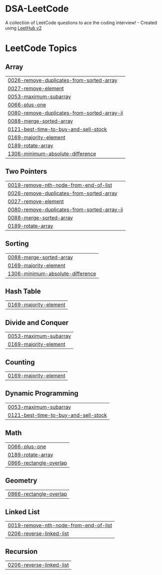# DSA-LeetCode
A collection of LeetCode questions to ace the coding interview! - Created using [LeetHub v2](https://github.com/arunbhardwaj/LeetHub-2.0)

<!---LeetCode Topics Start-->
# LeetCode Topics
## Array
|  |
| ------- |
| [0026-remove-duplicates-from-sorted-array](https://github.com/Dheenadayalan-Dhanapal/DSA-LeetCode/tree/master/0026-remove-duplicates-from-sorted-array) |
| [0027-remove-element](https://github.com/Dheenadayalan-Dhanapal/DSA-LeetCode/tree/master/0027-remove-element) |
| [0053-maximum-subarray](https://github.com/Dheenadayalan-Dhanapal/DSA-LeetCode/tree/master/0053-maximum-subarray) |
| [0066-plus-one](https://github.com/Dheenadayalan-Dhanapal/DSA-LeetCode/tree/master/0066-plus-one) |
| [0080-remove-duplicates-from-sorted-array-ii](https://github.com/Dheenadayalan-Dhanapal/DSA-LeetCode/tree/master/0080-remove-duplicates-from-sorted-array-ii) |
| [0088-merge-sorted-array](https://github.com/Dheenadayalan-Dhanapal/DSA-LeetCode/tree/master/0088-merge-sorted-array) |
| [0121-best-time-to-buy-and-sell-stock](https://github.com/Dheenadayalan-Dhanapal/DSA-LeetCode/tree/master/0121-best-time-to-buy-and-sell-stock) |
| [0169-majority-element](https://github.com/Dheenadayalan-Dhanapal/DSA-LeetCode/tree/master/0169-majority-element) |
| [0189-rotate-array](https://github.com/Dheenadayalan-Dhanapal/DSA-LeetCode/tree/master/0189-rotate-array) |
| [1306-minimum-absolute-difference](https://github.com/Dheenadayalan-Dhanapal/DSA-LeetCode/tree/master/1306-minimum-absolute-difference) |
## Two Pointers
|  |
| ------- |
| [0019-remove-nth-node-from-end-of-list](https://github.com/Dheenadayalan-Dhanapal/DSA-LeetCode/tree/master/0019-remove-nth-node-from-end-of-list) |
| [0026-remove-duplicates-from-sorted-array](https://github.com/Dheenadayalan-Dhanapal/DSA-LeetCode/tree/master/0026-remove-duplicates-from-sorted-array) |
| [0027-remove-element](https://github.com/Dheenadayalan-Dhanapal/DSA-LeetCode/tree/master/0027-remove-element) |
| [0080-remove-duplicates-from-sorted-array-ii](https://github.com/Dheenadayalan-Dhanapal/DSA-LeetCode/tree/master/0080-remove-duplicates-from-sorted-array-ii) |
| [0088-merge-sorted-array](https://github.com/Dheenadayalan-Dhanapal/DSA-LeetCode/tree/master/0088-merge-sorted-array) |
| [0189-rotate-array](https://github.com/Dheenadayalan-Dhanapal/DSA-LeetCode/tree/master/0189-rotate-array) |
## Sorting
|  |
| ------- |
| [0088-merge-sorted-array](https://github.com/Dheenadayalan-Dhanapal/DSA-LeetCode/tree/master/0088-merge-sorted-array) |
| [0169-majority-element](https://github.com/Dheenadayalan-Dhanapal/DSA-LeetCode/tree/master/0169-majority-element) |
| [1306-minimum-absolute-difference](https://github.com/Dheenadayalan-Dhanapal/DSA-LeetCode/tree/master/1306-minimum-absolute-difference) |
## Hash Table
|  |
| ------- |
| [0169-majority-element](https://github.com/Dheenadayalan-Dhanapal/DSA-LeetCode/tree/master/0169-majority-element) |
## Divide and Conquer
|  |
| ------- |
| [0053-maximum-subarray](https://github.com/Dheenadayalan-Dhanapal/DSA-LeetCode/tree/master/0053-maximum-subarray) |
| [0169-majority-element](https://github.com/Dheenadayalan-Dhanapal/DSA-LeetCode/tree/master/0169-majority-element) |
## Counting
|  |
| ------- |
| [0169-majority-element](https://github.com/Dheenadayalan-Dhanapal/DSA-LeetCode/tree/master/0169-majority-element) |
## Dynamic Programming
|  |
| ------- |
| [0053-maximum-subarray](https://github.com/Dheenadayalan-Dhanapal/DSA-LeetCode/tree/master/0053-maximum-subarray) |
| [0121-best-time-to-buy-and-sell-stock](https://github.com/Dheenadayalan-Dhanapal/DSA-LeetCode/tree/master/0121-best-time-to-buy-and-sell-stock) |
## Math
|  |
| ------- |
| [0066-plus-one](https://github.com/Dheenadayalan-Dhanapal/DSA-LeetCode/tree/master/0066-plus-one) |
| [0189-rotate-array](https://github.com/Dheenadayalan-Dhanapal/DSA-LeetCode/tree/master/0189-rotate-array) |
| [0866-rectangle-overlap](https://github.com/Dheenadayalan-Dhanapal/DSA-LeetCode/tree/master/0866-rectangle-overlap) |
## Geometry
|  |
| ------- |
| [0866-rectangle-overlap](https://github.com/Dheenadayalan-Dhanapal/DSA-LeetCode/tree/master/0866-rectangle-overlap) |
## Linked List
|  |
| ------- |
| [0019-remove-nth-node-from-end-of-list](https://github.com/Dheenadayalan-Dhanapal/DSA-LeetCode/tree/master/0019-remove-nth-node-from-end-of-list) |
| [0206-reverse-linked-list](https://github.com/Dheenadayalan-Dhanapal/DSA-LeetCode/tree/master/0206-reverse-linked-list) |
## Recursion
|  |
| ------- |
| [0206-reverse-linked-list](https://github.com/Dheenadayalan-Dhanapal/DSA-LeetCode/tree/master/0206-reverse-linked-list) |
<!---LeetCode Topics End-->